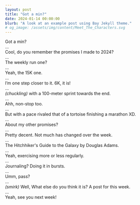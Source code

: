 ```yaml
---
layout: post
title: "Got a min?"
date: 2024-01-14 00:00:00
blurb: "A look at an example post using Bay Jekyll theme."
# og_image: /assets/img/content/Meet_The_Characters.svg
---
```


Got a min? <br>
…<br>
Cool, do you remember the promises I made to 2024?<br>
…<br>
The weekly run one?<br>
…<br>
Yeah, the 15K one.<br>
…<br>
I’m one step closer to it. 6K, it is!<br>
…<br>
<i>(chuckling)</i> with a 100-meter sprint towards the end.<br>
…<br>
Ahh, non-stop too.<br>
…<br>
But with a pace rivaled that of a tortoise finishing a marathon XD.<br>
…<br>
About my other promises?<br>
…<br>
Pretty decent. Not much has changed over the week.<br>
…<br>
The Hitchhiker's Guide to the Galaxy by Douglas Adams.<br>
…<br>
Yeah, exercising more or less regularly.<br>
…<br>
Journaling? Doing it in bursts.<br>
…<br>
Umm, pass?<br>
…<br>
<i>(smirk)</i> Well, What else do you think it is? A post for this week.<br>
…<br>
Yeah, see you next week!<br>
